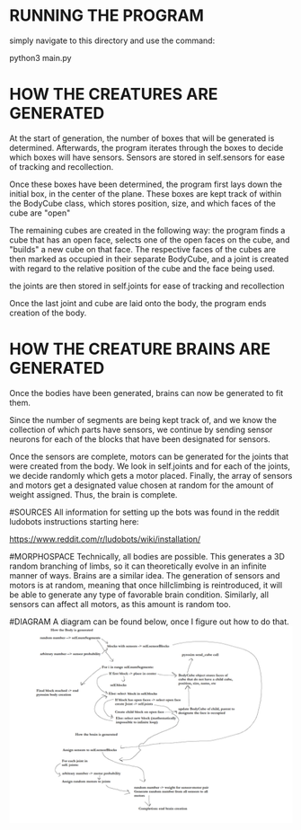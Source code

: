 # RUNNING THE PROGRAM
simply navigate to this directory and use the command:

python3 main.py

# HOW THE CREATURES ARE GENERATED
At the start of generation, the number of boxes that will be generated is determined.
Afterwards, the program iterates through the boxes to decide which boxes will have sensors. 
Sensors are stored in self.sensors for ease of tracking and recollection. 

Once these boxes have been determined, the program first lays down the initial box, in the center of the plane. 
These boxes are kept track of within the BodyCube class, which stores position, size, and which faces of the cube are "open"

The remaining cubes are created in the following way: the program finds a cube that has an open face, selects one of the open faces on 
the cube, and "builds" a new cube on that face. The respective faces of the cubes are then marked as occupied in their separate BodyCube,
and a joint is created with regard to the relative position of the cube and the face being used. 

the joints are then stored in self.joints for ease of tracking and recollection

Once the last joint and cube are laid onto the body, the program ends creation of the body.

# HOW THE CREATURE BRAINS ARE GENERATED
Once the bodies have been generated, brains can now be generated to fit them. 

Since the number of segments are being kept track of, and we know the collection of which parts have sensors, we continue by sending
sensor neurons for each of the blocks that have been designated for sensors. 

Once the sensors are complete, motors can be generated for the joints that were created from the body. We look in self.joints and 
for each of the joints, we decide randomly which gets a motor placed. Finally, the array of sensors and motors get a designated value
chosen at random for the amount of weight assigned. Thus, the brain is complete. 

#SOURCES
All information for setting up the bots was found in the reddit ludobots instructions starting here:

https://www.reddit.com/r/ludobots/wiki/installation/

#MORPHOSPACE
Technically, all bodies are possible. This generates a 3D random branching of limbs, so it can theoretically evolve in an infinite manner of ways. 
Brains are a similar idea. The generation of sensors and motors is at random, meaning that once hillclimbing is reintroduced, it will be able 
to generate any type of favorable brain condition. Similarly, all sensors can affect all motors, as this amount is random too. 

#DIAGRAM
A diagram can be found below, once I figure out how to do that. 
![alt text](https://github.com/AlexChen0/ArtificialLifeAC/blob/main/3DCreatureLogic.png)